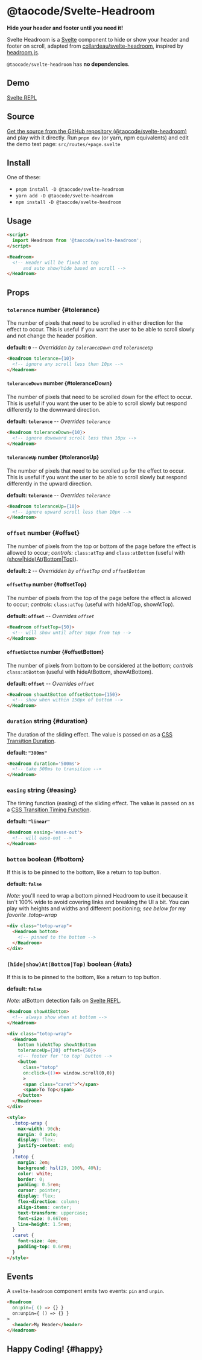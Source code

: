 # @taocode/Svelte-Headroom

**Hide your header and footer until you need it!**

Svelte Headroom is a [Svelte](https://svelte.dev) component to hide or show your header and footer on scroll, adapted from [collardeau/svelte-headroom](https://github.com/collardeau/svelte-headroom), inspired by [headroom.js](https://wicky.nillia.ms/headroom.js/).

`@taocode/svelte-headroom` has **no dependencies**.

## Demo

[Svelte REPL](https://svelte.dev/repl/44cafd471bcf497080e12ed3bee80986?version=3.53.1)

## Source

[Get the source from the GitHub repository (@taocode/svelte-headroom)](https://github.com/taocode/svelte-headroom) and play with it directly. Run `pnpm dev` (or yarn, npm equivalents) and edit the demo test page: `src/routes/+page.svelte`

## Install

One of these:

- `pnpm install -D @taocode/svelte-headroom`
- `yarn add -D @taocode/svelte-headroom`
- `npm install -D @taocode/svelte-headroom`

## Usage

```html
<script>
  import Headroom from '@taocode/svelte-headroom';
</script>

<Headroom>
  <!-- Header will be fixed at top 
      and auto show/hide based on scroll -->
</Headroom>
```

## Props

### `tolerance` number {#tolerance}

The number of pixels that need to be scrolled in either direction for the effect to occur. This is useful if you want the user to be able to scroll slowly and not change the header position. 

__default: `0`__ -- _Overridden by `toleranceDown` and `toleranceUp`_

```html
<Headroom tolerance={10}>
  <!-- ignore any scroll less than 10px -->
</Headroom>
```

#### `toleranceDown` number {#toleranceDown}

The number of pixels that need to be scrolled down for the effect to occur. This is useful if you want the user to be able to scroll slowly but respond differently to the downward direction. 

__default: `tolerance`__ -- _Overrides `tolerance`_

```html
<Headroom toleranceDown={10}>
  <!-- ignore downward scroll less than 10px -->
</Headroom>
```

#### `toleranceUp` number {#toleranceUp}

The number of pixels that need to be scrolled up for the effect to occur. This is useful if you want the user to be able to scroll slowly but respond differently in the upward direction. 

__default: `tolerance`__ -- _Overrides `tolerance`_

```html
<Headroom toleranceUp={10}>
  <!-- ignore upward scroll less than 10px -->
</Headroom>
```

### `offset` number {#offset}

The number of pixels from the top or bottom of the page before the effect is allowed to occur; *controls:* `class:atTop` and `class:atBottom` (useful with [(show|hide)At(Bottom|Top)](#ats)). 

__default: `2`__ -- _Overridden by `offsetTop` and `offsetBottom`_

#### `offsetTop` number {#offsetTop}

The number of pixels from the top of the page before the effect is allowed to occur; *controls:* `class:atTop` (useful with hideAtTop, showAtTop).

__default: `offset`__ -- _Overrides `offset`_

```html
<Headroom offsetTop={50}>
  <!-- will show until after 50px from top -->
</Headroom>
```

#### `offsetBottom` number {#offsetBottom}

The number of pixels from bottom to be considered at the bottom; *controls* `class:atBottom` (useful with hideAtBottom, showAtBottom).

__default: `offset`__ -- _Overrides `offset`_

```html
<Headroom showAtBottom offsetBottom={150}>
  <!-- show when within 150px of bottom -->
</Headroom>
```

### `duration` string {#duration}

The duration of the sliding effect. The value is passed on as a [CSS Transition Duration](https://developer.mozilla.org/en-US/docs/Web/CSS/transition-duration).

__default: `"300ms"`__

```html
<Headroom duration='500ms'>
  <!-- take 500ms to transition -->
</Headroom>
```

### `easing` string {#easing}

The timing function (easing) of the sliding effect. The value is passed on as a [CSS Transition Timing Function](https://developer.mozilla.org/en-US/docs/Web/CSS/transition-timing-function).

__default: `"linear"`__

```html
<Headroom easing='ease-out'>
  <!-- will ease-out -->
</Headroom>
```

### `bottom` boolean {#bottom}

If this is to be pinned to the bottom, like a return to top button. 

__default: `false`__

*Note:* you'll need to wrap a bottom pinned Headroom to use it because
it isn't 100% wide to avoid covering links and breaking the UI a bit.
You can play with heights and widths and different positioning; *see below for my favorite .totop-wrap*

```html
<div class="totop-wrap">
  <Headroom bottom>
    <!-- pinned to the bottom -->
  </Headroom>
</div>
```

### `(hide|show)At(Bottom|Top)` boolean {#ats}

If this is to be pinned to the bottom, like a return to top button.

__default: `false`__

*Note:* atBottom detection fails on [Svelte REPL](https://svelte.dev/repl/44cafd471bcf497080e12ed3bee80986?version=3.53.1).

```html
<Headroom showAtBottom>
  <!-- always show when at bottom -->
</Headroom>

<div class="totop-wrap">
  <Headroom 
    bottom hideAtTop showAtBottom 
    toleranceUp={20} offset={50}>
    <!-- footer for 'to top' button -->
    <button 
      class="totop" 
      on:click={()=> window.scroll(0,0)}
      > 
      <span class="caret">^</span>
      <span>To Top</span>
    </button>
  </Headroom>
</div>

<style>
  .totop-wrap {
    max-width: 90ch;
    margin: 0 auto;
    display: flex;
    justify-content: end;
  }
  .totop {
    margin: 2em;
    background: hsl(29, 100%, 40%);
    color: white;
    border: 0;
    padding: 0.5rem;
    cursor: pointer;
    display: flex;
    flex-direction: column;
    align-items: center;
    text-transform: uppercase;
    font-size: 0.667em;
    line-height: 1.5rem;
  }
  .caret {
    font-size: 4em;
    padding-top: 0.6rem;
  }
</style>
```

## Events

A `svelte-headroom` component emits two events: `pin` and `unpin`.

```html
<Headroom
  on:pin={ () => {} }
  on:unpin={ () => {} }
>
  <header>My Header</header>
</Headroom>
```

## Happy Coding! {#happy}
